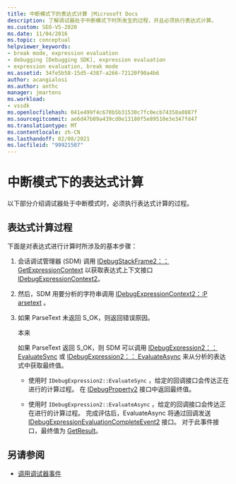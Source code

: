 ```yaml
---
title: 中断模式下的表达式计算 |Microsoft Docs
description: 了解调试器处于中断模式下时所发生的过程，并且必须执行表达式计算。
ms.custom: SEO-VS-2020
ms.date: 11/04/2016
ms.topic: conceptual
helpviewer_keywords:
- break mode, expression evaluation
- debugging [Debugging SDK], expression evaluation
- expression evaluation, break mode
ms.assetid: 34fe5b58-15d5-4387-a266-72120f90a4b6
author: acangialosi
ms.author: anthc
manager: jmartens
ms.workload:
- vssdk
ms.openlocfilehash: 041e499f4c670b5b31530c7fc0ecb74358a8087f
ms.sourcegitcommit: ae6d47b09a439cd0e13180f5e89510e3e347fd47
ms.translationtype: MT
ms.contentlocale: zh-CN
ms.lasthandoff: 02/08/2021
ms.locfileid: "99921507"
---
```

# <a name="expression-evaluation-in-break-mode"></a>中断模式下的表达式计算
以下部分介绍调试器处于中断模式时，必须执行表达式计算的过程。

## <a name="expression-evaluation-process"></a>表达式计算过程
 下面是对表达式进行计算时所涉及的基本步骤：

1. 会话调试管理器 (SDM) 调用 [IDebugStackFrame2：： GetExpressionContext](../../extensibility/debugger/reference/idebugstackframe2-getexpressioncontext.md) 以获取表达式上下文接口 [IDebugExpressionContext2](../../extensibility/debugger/reference/idebugexpressioncontext2.md)。

2. 然后，SDM 用要分析的字符串调用 [IDebugExpressionContext2：:P arsetext](../../extensibility/debugger/reference/idebugexpressioncontext2-parsetext.md) 。

3. 如果 ParseText 未返回 S_OK，则返回错误原因。

     本来

     如果 ParseText 返回 S_OK，则 SDM 可以调用 [IDebugExpression2：： EvaluateSync](../../extensibility/debugger/reference/idebugexpression2-evaluatesync.md) 或 [IDebugExpression2：： EvaluateAsync](../../extensibility/debugger/reference/idebugexpression2-evaluateasync.md) 来从分析的表达式中获取最终值。

    - 使用时 `IDebugExpression2::EvaluateSync` ，给定的回调接口会传达正在进行的计算过程。 在 [IDebugProperty2](../../extensibility/debugger/reference/idebugproperty2.md) 接口中返回最终值。

    - 使用时 `IDebugExpression2::EvaluateAsync` ，给定的回调接口会传达正在进行的计算过程。 完成评估后，EvaluateAsync 将通过回调发送 [IDebugExpressionEvaluationCompleteEvent2](../../extensibility/debugger/reference/idebugexpressionevaluationcompleteevent2.md) 接口。 对于此事件接口，最终值为 [GetResult](../../extensibility/debugger/reference/idebugexpressionevaluationcompleteevent2-getresult.md)。

## <a name="see-also"></a>另请参阅
- [调用调试器事件](../../extensibility/debugger/calling-debugger-events.md)
